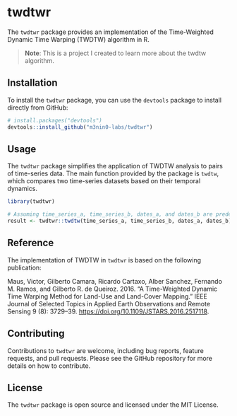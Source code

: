 
<!-- README.md is generated from README.Rmd. Please edit that file -->

# twdtwr

The `twdtwr` package provides an implementation of the Time-Weighted
Dynamic Time Warping (TWDTW) algorithm in R.

> **Note**: This is a project I created to learn more about the twdtw
> algorithm.

## Installation

To install the `twdtwr` package, you can use the `devtools` package to
install directly from GitHub:

``` r
# install.packages("devtools")
devtools::install_github("m3nin0-labs/twdtwr")
```

## Usage

The `twdtwr` package simplifies the application of TWDTW analysis to
pairs of time-series data. The main function provided by the package is
`twdtw`, which compares two time-series datasets based on their temporal
dynamics.

``` r
library(twdtwr)

# Assuming time_series_a, time_series_b, dates_a, and dates_b are predefined
result <- twdtwr::twdtw(time_series_a, time_series_b, dates_a, dates_b)
```

## Reference

The implementation of TWDTW in `twdtwr` is based on the following
publication:

Maus, Victor, Gilberto Camara, Ricardo Cartaxo, Alber Sanchez, Fernando
M. Ramos, and Gilberto R. de Queiroz. 2016. “A Time-Weighted Dynamic
Time Warping Method for Land-Use and Land-Cover Mapping.” IEEE Journal
of Selected Topics in Applied Earth Observations and Remote Sensing 9
(8): 3729–39. <https://doi.org/10.1109/JSTARS.2016.2517118>.

## Contributing

Contributions to `twdtwr` are welcome, including bug reports, feature
requests, and pull requests. Please see the GitHub repository for more
details on how to contribute.

## License

The `twdtwr` package is open source and licensed under the MIT License.
